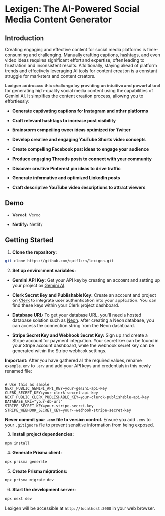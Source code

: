# Lexigen: The AI-Powered Social Media Content Generator

## Introduction

Creating engaging and effective content for social media platforms is time-consuming and challenging. Manually crafting captions, hashtags, and even video ideas requires significant effort and expertise, often leading to frustration and inconsistent results. Additionally, staying ahead of platform trends and effectively leveraging AI tools for content creation is a constant struggle for marketers and content creators.

Lexigen addresses this challenge by providing an intuitive and powerful tool for generating high-quality social media content using the capabilities of Gemini AI. It simplifies the content creation process, allowing you to effortlessly:

- **Generate captivating captions for Instagram and other platforms**

- **Craft relevant hashtags to increase post visibility**

- **Brainstorm compelling tweet ideas optimized for Twitter**

- **Develop creative and engaging YouTube Shorts video concepts**

- **Create compelling Facebook post ideas to engage your audience**

- **Produce engaging Threads posts to connect with your community**

- **Discover creative Pinterest pin ideas to drive traffic**

- **Generate informative and optimized LinkedIn posts**

- **Craft descriptive YouTube video descriptions to attract viewers**

## Demo

- **Vercel:** Vercel

- **Netlify:** Netlify

## Getting Started

1.  **Clone the repository:**

```bash
git clone https://github.com/quiflern/lexigen.git
```

2.  **Set up environment variables:**

- **Gemini API Key:** Get your API key by creating an account and setting up your project on [Gemini AI](https://developers.google.com/gemini).

- **Clerk Secret Key and Publishable Key:** Create an account and project on [Clerk](https://clerk.com/) to integrate user authentication into your application. You can find these keys within your Clerk project dashboard.

- **Database URL:** To get your database URL, you'll need a hosted database solution such as [Neon](https://www.neon.tech/). After creating a Neon database, you can access the connection string from the Neon dashboard.

- **Stripe Secret Key and Webhook Secret Key:** Sign up and create a Stripe account for payment integration. Your secret key can be found in your Stripe account dashboard, while the webhook secret key can be generated within the Stripe webhook settings.

**Important:** After you have gathered all the required values, rename `example.env` to `.env` and add your API keys and credentials in this newly renamed file:

```env

# Use this as sample
NEXT_PUBLIC_GEMINI_API_KEY=your-gemini-api-key
CLERK_SECRET_KEY=your-clerk-secret-api-key
NEXT_PUBLIC_CLERK_PUBLISHABLE_KEY=your-clerck-publishable-api-key
DATABASE_URL="your-db-url"
STRIPE_SECRET_KEY=your-stripe-secret-key
STRIPE_WEBHOOK_SECRET_KEY=your--webhook-stripe-secret-key

```

**Never commit your `.env` file to version control.** Ensure you add `.env` to your `.gitignore` file to prevent sensitive information from being exposed.

3.  **Install project dependencies:**

```bash
npm install
```

4.  **Generate Prisma client:**

```bash
npx prisma generate
```

5.  **Create Prisma migrations:**

```bash
npx prisma migrate dev
```

6.  **Start the development server:**

```bash
npx next dev
```

Lexigen will be accessible at `http://localhost:3000` in your web browser.
